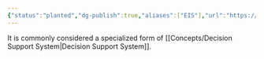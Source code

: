 ```yaml
---
{"status":"planted","dg-publish":true,"aliases":["EIS"],"url":"https://en.wikipedia.org/wiki/Executive_information_system#:~:text=An%20executive%20information%20system%20(EIS,information%20relevant%20to%20organizational%20goals.","definition":"An executive information system (EIS), also known as an executive support system (ESS), is a type of management support system that facilitates and supports senior executive information and decision-making needs. It provides easy access to internal and external information relevant to organizational goals.","tags":["concept/general"],"creation_date":"2024-05-02 08:32","permalink":"/concepts/executive-information-system/","dgPassFrontmatter":true}
---
```


It is commonly considered a specialized form of [[Concepts/Decision Support System\|Decision Support System]].
